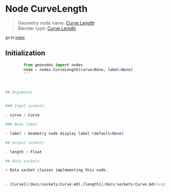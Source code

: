 
# Node CurveLength

> Geometry node name: [Curve Length](https://docs.blender.org/manual/en/latest/modeling/geometry_nodes/curve/curve_length.html)<br>
  Blender type: [Curve Length](https://docs.blender.org/api/current/bpy.types.GeometryNodeCurveLength.html)
  
<sub>go to [index](/docs/index.md)</sub>

## Initialization

```python
        from geonodes import nodes
        node = nodes.CurveLength(curve=None, label=None)
        ```



## Arguments


### Input sockets

- curve : Curve

### Node label

- label : Geometry node display label (default=None)

## Output sockets

- length : Float

## Data sockets

> Data socket classes implementing this node.
  
  
- [Curve](/docs/sockets/Curve.md).[length](/docs/sockets/Curve.md#length) : Method
  
